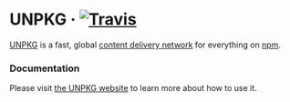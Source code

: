 # UNPKG &middot; [![Travis][build-badge]][build]

[build-badge]: https://img.shields.io/travis/mjackson/unpkg/master.svg?style=flat-square
[build]: https://travis-ci.org/mjackson/unpkg

[UNPKG](https://unpkg.com) is a fast, global [content delivery network](https://en.wikipedia.org/wiki/Content_delivery_network) for everything on [npm](https://www.npmjs.com/).

### Documentation

Please visit [the UNPKG website](https://unpkg.com) to learn more about how to use it.
